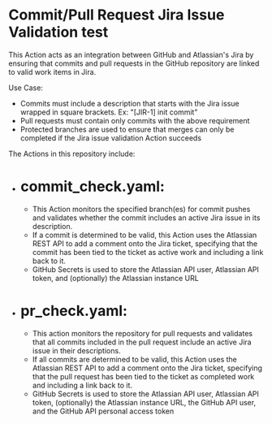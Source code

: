 # Commit/Pull Request Jira Issue Validation test
This Action acts as an integration between GitHub and Atlassian's Jira by ensuring that commits and pull requests in the GitHub repository are linked to valid work items in Jira.

Use Case:
- Commits must include a description that starts with the Jira issue wrapped in square brackets. Ex: "[JIR-1] init commit"
- Pull requests must contain only commits with the above requirement
- Protected branches are used to ensure that merges can only be completed if the Jira issue validation Action succeeds 

The Actions in this repository include:
- # commit_check.yaml: 
  - This Action monitors the specified branch(es) for commit pushes and validates whether the commit includes an active Jira issue in its description. 
  - If a commit is determined to be valid, this Action uses the Atlassian REST API to add a comment onto the Jira ticket, specifying that the commit has been tied to the ticket as active work and including a link back to it.
  - GitHub Secrets is used to store the Atlassian API user, Atlassian API token, and (optionally) the Atlassian instance URL
- # pr_check.yaml:
  - This action monitors the repository for pull requests and validates that all commits included in the pull request include an active Jira issue in their descriptions.
  -  If all commits are determined to be valid, this Action uses the Atlassian REST API to add a comment onto the Jira ticket, specifying that the pull request has been tied to the ticket as completed work and including a link back to it.
  -  GitHub Secrets is used to store the Atlassian API user, Atlassian API token, (optionally) the Atlassian instance URL, the GitHub API user, and the GitHub API personal access token

